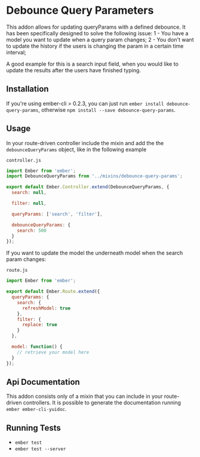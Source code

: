 # Debounce Query Parameters

This addon allows for updating queryParams with a defined debounce.
It has been specifically designed to solve the following issue:
1 - You have a model you want to update when a query param changes;
2 - You don't want to update the history if the users is changing the param in a certain time interval;

A good example for this is a search input field, when you would like to update the results after
the users have finished typing.

## Installation

If you're using ember-cli > 0.2.3, you can just run `ember install debounce-query-params`, otherwise `npm install --save debounce-query-params`.

## Usage
In your route-driven controller include the mixin and add the the `debounceQueryParams` object, like in the following example

`controller.js`
```javascript
import Ember from 'ember';
import DebounceQueryParams from '../mixins/debounce-query-params';

export default Ember.Controller.extend(DebounceQueryParams, {
  search: null,

  filter: null,

  queryParams: ['search', 'filter'],

  debounceQueryParams: {
    search: 500
  }
});
```

If you want to update the model the underneath model when the search param changes:

`route.js`
```javascript
import Ember from 'ember';

export default Ember.Route.extend({
  queryParams: {
    search: {
      refreshModel: true
    },
    filter: {
      replace: true
    }
  },

  model: function() {
    // retrieve your model here
  }
});

```

## Api Documentation
This addon consists only of a mixin that you can include in your route-driven controllers.
It is possible to generate the documentation running `ember ember-cli-yuidoc`.

## Running Tests

* `ember test`
* `ember test --server`
